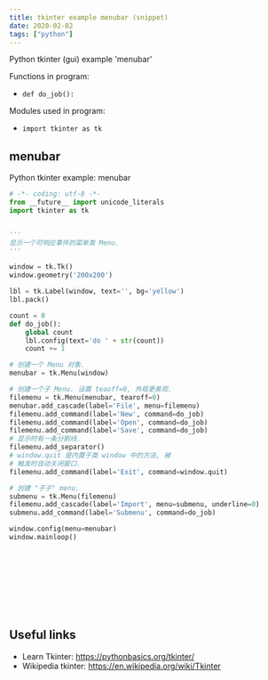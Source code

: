 ```yaml
---
title: tkinter example menubar (snippet)
date: 2020-02-02
tags: ["python"]
---
```

Python tkinter (gui) example 'menubar'

Functions in program: 
* `def do_job():`

Modules used in program: 
* `import tkinter as tk`

## menubar

Python tkinter example: menubar

```python
# -*- coding: utf-8 -*-
from __future__ import unicode_literals
import tkinter as tk


'''
显示一个可响应事件的菜单类 Menu.
'''

window = tk.Tk()
window.geometry('200x200')

lbl = tk.Label(window, text='', bg='yellow')
lbl.pack()

count = 0
def do_job():
	global count
	lbl.config(text='do ' + str(count))
	count += 1

# 创建一个 Menu 对象.
menubar = tk.Menu(window)

# 创建一个子 Menu. 设置 teaoff=0, 外观更美观. 
filemenu = tk.Menu(menubar, tearoff=0)
menubar.add_cascade(label='File', menu=filemenu)
filemenu.add_command(label='New', command=do_job)
filemenu.add_command(label='Open', command=do_job)
filemenu.add_command(label='Save', command=do_job)
# 显示时有一条分割线.
filemenu.add_separator()
# window.quit 是内置于类 window 中的方法, 被
# 触发时自动关闭窗口.
filemenu.add_command(label='Exit', command=window.quit)

# 创建 "子子" menu.
submenu = tk.Menu(filemenu)
filemenu.add_cascade(label='Import', menu=submenu, underline=0)
submenu.add_command(label='Submenu', command=do_job)

window.config(menu=menubar)
window.mainloop()











```

## Useful links

- Learn Tkinter: https://pythonbasics.org/tkinter/
- Wikipedia tkinter: https://en.wikipedia.org/wiki/Tkinter
